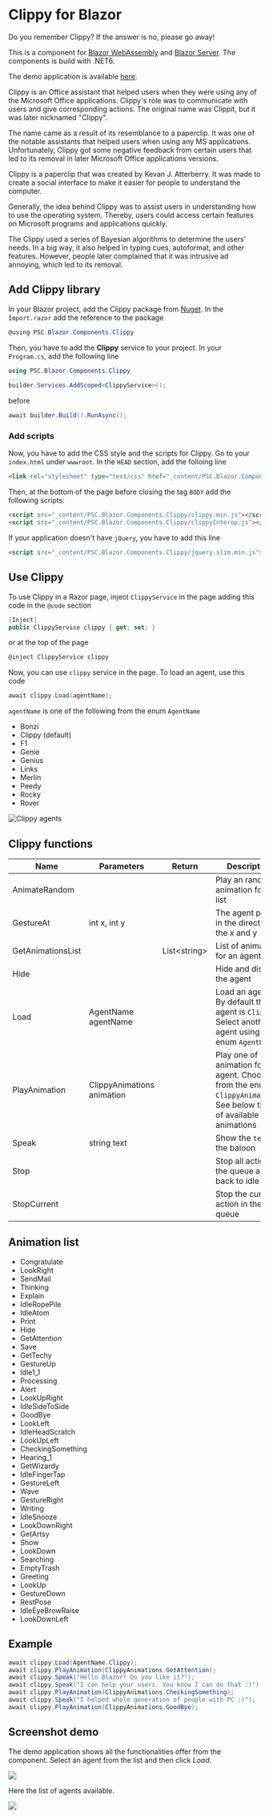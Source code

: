 # Clippy for Blazor
Do you remember Clippy? If the answer is no, please go away!

This is a component for [Blazor WebAssembly](https://www.puresourcecode.com/tag/blazor-webass9embly/) and [Blazor Server](https://www.puresourcecode.com/tag/blazor-server/). The components is build with .NET6.

The demo application is available [here](https://clippy.puresourcecode.com/).

Clippy is an Office assistant that helped users when they were using any of the Microsoft Office applications. 
Clippy's role was to communicate with users and give corresponding actions. The original name was Clippit, but it was later nicknamed "Clippy".

The name came as a result of its resemblance to a paperclip. It was one of the notable assistants that helped users when using any MS applications. 
Unfortunately, Clippy got some negative feedback from certain users that led to its removal in later Microsoft Office applications versions.

Clippy is a paperclip that was created by Kevan J. Atterberry. It was made to create a social interface to make it easier for people to understand the computer.

Generally, the idea behind Clippy was to assist users in understanding how to use the operating system. Thereby, users could access certain features on Microsoft programs and applications quickly.

The Clippy used a series of Bayesian algorithms to determine the users' needs. In a big way, it also helped in typing cues, autoformat, and other features. However, people later complained that it was intrusive ad annoying, which led to its removal.

## Add Clippy library
In your Blazor project, add the Clippy package from [Nuget](https://www.nuget.org/packages/PSC.Blazor.Components.Clippy/). 
In the `Import.razor` add the reference to the package

```csharp
@using PSC.Blazor.Components.Clippy
```

Then, you have to add the **Clippy** service to your project. In your `Program.cs`, add the following line

```csharp
using PSC.Blazor.Components.Clippy
...
builder.Services.AddScoped<ClippyService>();
```

before

```csharp
await builder.Build().RunAsync();
```

### Add scripts
Now, you have to add the CSS style and the scripts for Clippy. Go to your `index.html` under `wwwroot`. In the `HEAD` section, add the folloing line

```html
<link rel="stylesheet" type="text/css" href="_content/PSC.Blazor.Components.Clippy/clippy.css" media="all">
```

Then, at the bottom of the page before closing the tag `BODY` add the following scripts:

```html
<script src="_content/PSC.Blazor.Components.Clippy/clippy.min.js"></script>
<script src="_content/PSC.Blazor.Components.Clippy/clippyInterop.js"></script>
```

If your application doesn't have `jQuery`, you have to add this line

```html
<script src="_content/PSC.Blazor.Components.Clippy/jquery.slim.min.js"></script>
```

## Use Clippy
To use Clippy in a Razor page, inject `ClippyService` in the page adding this code in the `@code` section

```csharp
[Inject] 
public ClippyService clippy { get; set; }
```

or at the top of the page

```csharp
@inject ClippyService clippy
```

Now, you can use `clippy` service in the page. To load an agent, use this code

```csharp
await clippy.Load(agentName);
```

`agentName` is one of the following from the enum `AgentName`

- Bonzi
- Clippy (default)
- F1
- Genie
- Genius
- Links
- Merlin
- Peedy
- Rocky
- Rover

![Clippy agents](https://user-images.githubusercontent.com/9497415/173025842-4b6b42e7-4dec-45ef-a3e6-e7ddfb107ce2.png)

## Clippy functions

| Name              | Parameters                 | Return       | Description                                      |
|-------------------|----------------------------|--------------|--------------------------------------------------|
| AnimateRandom     |                            |              | Play an randon animation for the list            |
| GestureAt         | int x, int y               |              | The agent points in the direction of the x and y |
| GetAnimationsList |                            | List&lt;string> | List of animation for an agent                   |
| Hide              |                            |              | Hide and dispose the agent                       |
| Load              | AgentName agentName        |              | Load an agent. By default the agent is `Clippy`. Select another agent using the enum `AgentName` |
| PlayAnimation     | ClippyAnimations animation |              | Play one of the animation for the agent. Choose from the enum `ClippyAnimations`. See below the list of available animations |
| Speak             | string text                |              | Show the `text` in the baloon                    | 
| Stop              |                            |              | Stop all actions in the queue and go back to idle mode |
| StopCurrent       |                            |              | Stop the current action in the queue             |

## Animation list

- Congratulate
- LookRight
- SendMail
- Thinking
- Explain
- IdleRopePile
- IdleAtom
- Print
- Hide
- GetAttention
- Save
- GetTechy
- GestureUp
- Idle1_1
- Processing
- Alert
- LookUpRight
- IdleSideToSide
- GoodBye
- LookLeft
- IdleHeadScratch
- LookUpLeft
- CheckingSomething
- Hearing_1
- GetWizardy
- IdleFingerTap
- GestureLeft
- Wave
- GestureRight
- Writing
- IdleSnooze
- LookDownRight
- GetArtsy
- Show
- LookDown
- Searching
- EmptyTrash
- Greeting
- LookUp
- GestureDown
- RestPose
- IdleEyeBrowRaise
- LookDownLeft

## Example

```csharp
await clippy.Load(AgentName.Clippy);
await clippy.PlayAnimation(ClippyAnimations.GetAttention);
await clippy.Speak("Hello Blazor! Do you like it?");
await clippy.Speak("I can help your users. You know I can do that :)");
await clippy.PlayAnimation(ClippyAnimations.CheckingSomething);
await clippy.Speak("I helped whole generation of people with PC :)");
await clippy.PlayAnimation(ClippyAnimations.GoodBye);
```

## Screenshot demo
The demo application shows all the functionalities offer from the component. Select an agent from the list and then click *Load*.

![](https://user-images.githubusercontent.com/9497415/173026049-e29bd8d2-689f-4830-8e48-65447b2bd202.png)

Here the list of agents available.

![](https://user-images.githubusercontent.com/9497415/173026144-73c5594e-c85f-4365-aa53-442c9cede671.png)
